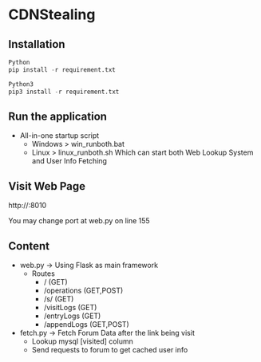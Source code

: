 # CDNStealing

## Installation

```python
Python
pip install -r requirement.txt

Python3
pip3 install -r requirement.txt
```

## Run the application
- All-in-one startup script
   - Windows > win_runboth.bat
   - Linux > linux_runboth.sh
Which can start both Web Lookup System and User Info Fetching

## Visit Web Page
http://<IP>:8010

You may change port at web.py on line 155

## Content
- web.py -> Using Flask as main framework
  - Routes
    - / (GET)
    - /operations (GET,POST)
    - /s/<randomID> (GET)
    - /visitLogs (GET)
    - /entryLogs (GET)
    - /appendLogs (GET,POST)
- fetch.py -> Fetch Forum Data after the link being visit
  - Lookup mysql [visited] column
  - Send requests to forum to get cached user info
